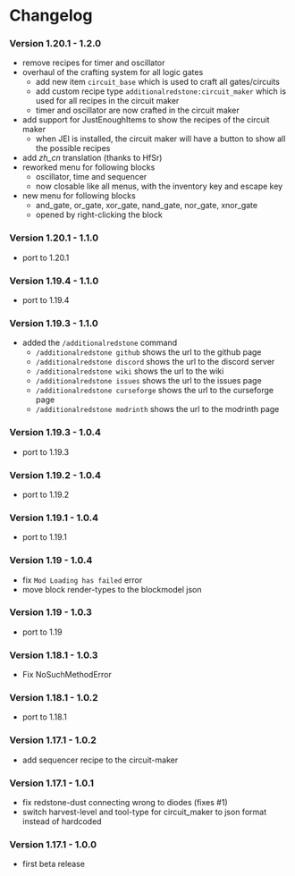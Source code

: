 # Changelog

### Version 1.20.1 - 1.2.0

- remove recipes for timer and oscillator
- overhaul of the crafting system for all logic gates
    - add new item `circuit_base` which is used to craft all gates/circuits
    - add custom recipe type `additionalredstone:circuit_maker` which is used for all recipes in the circuit maker
    - timer and oscillator are now crafted in the circuit maker
- add support for JustEnoughItems to show the recipes of the circuit maker
    - when JEI is installed, the circuit maker will have a button to show all the possible recipes
- add *zh_cn* translation (thanks to HfSr)
- reworked menu for following blocks
    - oscillator, time and sequencer
    - now closable like all menus, with the inventory key and escape key
- new menu for following blocks
    - and_gate, or_gate, xor_gate, nand_gate, nor_gate, xnor_gate
    - opened by right-clicking the block

### Version 1.20.1 - 1.1.0

- port to 1.20.1

### Version 1.19.4 - 1.1.0

- port to 1.19.4

### Version 1.19.3 - 1.1.0

- added the `/additionalredstone` command
    - `/additionalredstone github` shows the url to the github page
    - `/additionalredstone discord` shows the url to the discord server
    - `/additionalredstone wiki` shows the url to the wiki
    - `/additionalredstone issues` shows the url to the issues page
    - `/additionalredstone curseforge` shows the url to the curseforge page
    - `/additionalredstone modrinth` shows the url to the modrinth page

### Version 1.19.3 - 1.0.4

- port to 1.19.3

### Version 1.19.2 - 1.0.4

- port to 1.19.2

### Version 1.19.1 - 1.0.4

- port to 1.19.1

### Version 1.19 - 1.0.4

- fix `Mod Loading has failed` error
- move block render-types to the blockmodel json

### Version 1.19 - 1.0.3

- port to 1.19

### Version 1.18.1 - 1.0.3

- Fix NoSuchMethodError

### Version 1.18.1 - 1.0.2

- port to 1.18.1

### Version 1.17.1 - 1.0.2

- add sequencer recipe to the circuit-maker

### Version 1.17.1 - 1.0.1

- fix redstone-dust connecting wrong to diodes (fixes #1)
- switch harvest-level and tool-type for circuit_maker to json format instead of hardcoded

### Version 1.17.1 - 1.0.0

- first beta release
